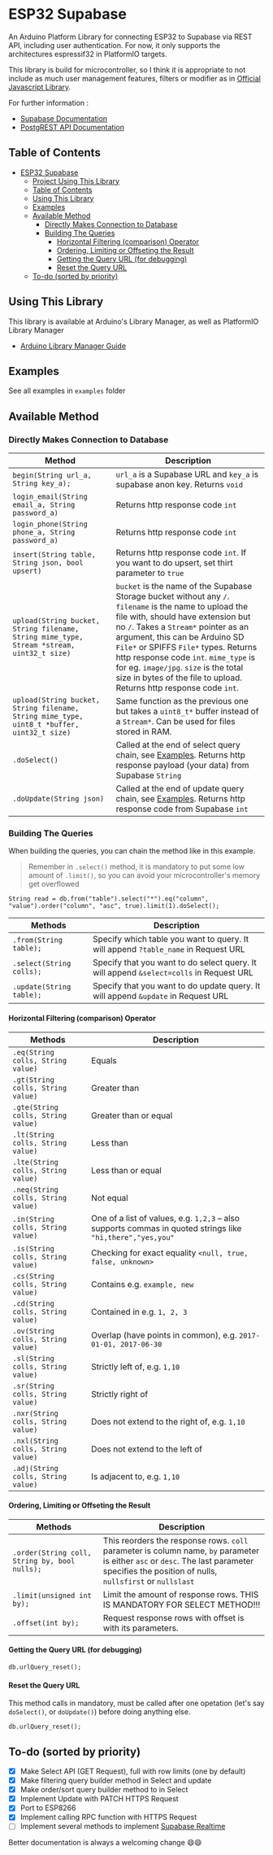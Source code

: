 # ESP32 Supabase

An Arduino Platform Library for connecting ESP32 to Supabase via REST API, including user authentication.
For now, it only supports the architectures espressif32 in PlatformIO targets.

This library is build for microcontroller, 
so I think it is appropriate to not include as much user management features, filters or modifier as in [Official Javascript Library](https://supabase.com/docs/reference/javascript/introduction).

For further information :
- [Supabase Documentation](https://supabase.com/docs)
- [PostgREST API Documentation](https://postgrest.org/en/stable/api.html)

## Table of Contents

- [ESP32 Supabase](#esp32-supabase)
  - [Project Using This Library](#project-using-this-library)
  - [Table of Contents](#table-of-contents)
  - [Using This Library](#using-this-library)
  - [Examples](#examples)
  - [Available Method](#available-method)
    - [Directly Makes Connection to Database](#directly-makes-connection-to-database)
    - [Building The Queries](#building-the-queries)
      - [Horizontal Filtering (comparison) Operator](#horizontal-filtering-comparison-operator)
      - [Ordering, Limiting or Offseting the Result](#ordering-limiting-or-offseting-the-result)
      - [Getting the Query URL (for debugging)](#getting-the-query-url-for-debugging)
      - [Reset the Query URL](#reset-the-query-url)
  - [To-do (sorted by priority)](#to-do-sorted-by-priority)

## Using This Library

This library is available at Arduino's Library Manager, as well as PlatformIO Library Manager
- [Arduino Library Manager Guide](http://arduino.cc/en/guide/libraries)

## Examples

See all examples in `examples` folder

## Available Method

### Directly Makes Connection to Database

| Method                                           | Description                                                                                                                          |
| ------------------------------------------------ | ------------------------------------------------------------------------------------------------------------------------------------ |
| `begin(String url_a, String key_a);`             | `url_a`  is a Supabase URL and `key_a` is supabase anon key. Returns `void`                                                          |
| `login_email(String email_a, String password_a)` | Returns http response code `int`                                                                                                     |
| `login_phone(String phone_a, String password_a)` | Returns http response code `int`                                                                                                     |
| `insert(String table, String json, bool upsert)` | Returns http response code `int`. If you want to do upsert, set thirt parameter to `true`                                            |
| `upload(String bucket, String filename, String mime_type, Stream *stream, uint32_t size)` | `bucket` is the name of the Supabase Storage bucket without any `/`. `filename` is the name to upload the file with, should have extension but no `/`. Takes a `Stream*` pointer as an argument, this can be Arduino SD `File*` or SPIFFS `File*` types. Returns http response code `int`. `mime_type` is for eg. `image/jpg`. `size` is the total size in bytes of the file to upload. Returns http response code `int`. |
| `upload(String bucket, String filename, String mime_type, uint8_t *buffer, uint32_t size)` | Same function as the previous one but takes a `uint8_t*` buffer instead of a `Stream*`. Can be used for files stored in RAM. |
| `.doSelect()`                                    | Called at the end of select query chain, see [Examples](#examples). Returns http response payload (your data) from Supabase `String` |
| `.doUpdate(String json)`                         | Called at the end of update query chain, see [Examples](#examples). Returns http response code from Supabase `int`                   |

### Building The Queries

When building the queries, you can chain the method like in this example.

> Remember in `.select()` method, it is mandatory to put some low amount of `.limit()`, so you can avoid your microcontroller's memory get overflowed

```arduino
String read = db.from("table").select("*").eq("column", "value").order("column", "asc", true).limit(1).doSelect();
```

| Methods                  | Description                                                                             |
| ------------------------ | --------------------------------------------------------------------------------------- |
| `.from(String table);`   | Specify which table you want to query. It will append `?table_name` in Request URL      |
| `.select(String colls);` | Specify that you want to do select query. It will append `&select=colls` in Request URL |
| `.update(String table);` | Specify that you want to do update query. It will append `&update` in Request URL       |


#### Horizontal Filtering (comparison) Operator

| Methods                            | Description                                                                                                |
| ---------------------------------- | ---------------------------------------------------------------------------------------------------------- |
| `.eq(String colls, String value)`  | Equals                                                                                                     |
| `.gt(String colls, String value)`  | Greater than                                                                                               |
| `.gte(String colls, String value)` | Greater than or equal                                                                                      |
| `.lt(String colls, String value)`  | Less than                                                                                                  |
| `.lte(String colls, String value)` | Less than or equal                                                                                         |
| `.neq(String colls, String value)` | Not equal                                                                                                  |
| `.in(String colls, String value)`  | One of a list of values, e.g. `1,2,3` – also supports commas in quoted strings like `"hi,there","yes,you"` |
| `.is(String colls, String value)`  | Checking for exact equality `<null, true, false, unknown>`                                                 |
| `.cs(String colls, String value)`  | Contains e.g. `example, new`                                                                               |
| `.cd(String colls, String value)`  | Contained in e.g. `1, 2, 3`                                                                                |
| `.ov(String colls, String value)`  | Overlap (have points in common), e.g. `2017-01-01, 2017-06-30`                                             |
| `.sl(String colls, String value)`  | Strictly left of, e.g. `1,10`                                                                              |
| `.sr(String colls, String value)`  | Strictly right of                                                                                          |
| `.nxr(String colls, String value)` | Does not extend to the right of, e.g. `1,10`                                                               |
| `.nxl(String colls, String value)` | Does not extend to the left of                                                                             |
| `.adj(String colls, String value)` | Is adjacent to, e.g. `1,10`                                                                                |

#### Ordering, Limiting or Offseting the Result

| Methods                                       | Description                                                                                                                                                                                 |
| --------------------------------------------- | ------------------------------------------------------------------------------------------------------------------------------------------------------------------------------------------- |
| `.order(String coll, String by, bool nulls);` | This reorders the response rows. `coll` parameter is column name, `by` parameter is either `asc` or `desc`. The last parameter specifies the position of nulls, `nullsfirst` or `nullslast` |
| `.limit(unsigned int by);`                    | Limit the amount of response rows. THIS IS MANDATORY FOR SELECT METHOD!!!                                                                                                                   |
| `.offset(int by);`                            | Request response rows with offset is with its parameters.                                                                                                                                   |

#### Getting the Query URL (for debugging)

```arduino
db.urlQuery_reset();
```

#### Reset the Query URL

This method calls in mandatory, must be called after one opetation (let's say `doSelect()`, or `doUpdate()`) before doing anything else.

```arduino
db.urlQuery_reset();
```

## To-do (sorted by priority)

- [x] Make Select API (GET Request), full with row limits (one by default)
- [x] Make filtering query builder method in Select and update
- [x] Make order/sort query builder method to in Select
- [x] Implement Update with PATCH HTTPS Request
- [x] Port to ESP8266
- [x] Implement calling RPC function with HTTPS Request
- [ ] Implement several methods to implement [Supabase Realtime](https://supabase.com/docs/guides/realtime)

Better documentation is always a welcoming change 😄️😄️
